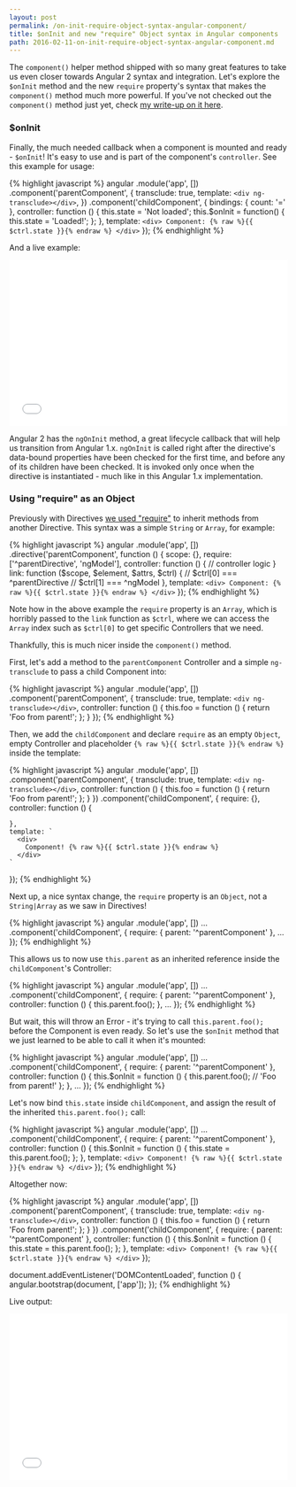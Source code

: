 ```yaml
---
layout: post
permalink: /on-init-require-object-syntax-angular-component/
title: $onInit and new "require" Object syntax in Angular components
path: 2016-02-11-on-init-require-object-syntax-angular-component.md
---
```


The `component()` helper method shipped with so many great features to take us even closer towards Angular 2 syntax and integration. Let's explore the `$onInit` method and the new `require` property's syntax that makes the `component()` method much more powerful. If you've not checked out the `component()` method just yet, check [my write-up on it here](/exploring-the-angular-1-5-component-method).

### $onInit

Finally, the much needed callback when a component is mounted and ready - `$onInit`! It's easy to use and is part of the component's `controller`. See this example for usage:

{% highlight javascript %}
angular
  .module('app', [])
  .component('parentComponent', {
    transclude: true,
    template: `
      <div ng-transclude></div>
    `,
  })
  .component('childComponent', {
    bindings: {
      count: '='
    },
    controller: function () {
      this.state = 'Not loaded';
      this.$onInit = function() {
        this.state = 'Loaded!';
      };
    },
    template: `
      <div>
        Component: {% raw %}{{ $ctrl.state }}{% endraw %}
      </div>
    `
  });
{% endhighlight %}

And a live example:

<iframe width="100%" height="300" src="//jsfiddle.net/toddmotto/f1y8u4yj/embedded/result,js,html" allowfullscreen="allowfullscreen" frameborder="0"></iframe>

Angular 2 has the `ngOnInit` method, a great lifecycle callback that will help us transition from Angular 1.x. `ngOnInit` is called right after the directive's data-bound properties have been checked for the first time, and before any of its children have been checked. It is invoked only once when the directive is instantiated - much like in this Angular 1.x implementation.

### Using "require" as an Object

Previously with Directives [we used "require"](/directive-to-directive-communication-with-require) to inherit methods from another Directive. This syntax was a simple `String` or `Array`, for example:

{% highlight javascript %}
angular
  .module('app', [])
  .directive('parentComponent', function () {
    scope: {},
    require: ['^parentDirective', 'ngModel'],
    controller: function () {
      // controller logic
    }
    link: function ($scope, $element, $attrs, $ctrl) {
      // $ctrl[0] === ^parentDirective
      // $ctrl[1] === ^ngModel
    },
    template: `
      <div>
        Component: {% raw %}{{ $ctrl.state }}{% endraw %}
      </div>
    `
  });
{% endhighlight %}

Note how in the above example the `require` property is an `Array`, which is horribly passed to the `link` function as `$ctrl`, where we can access the `Array` index such as `$ctrl[0]` to get specific Controllers that we need.

Thankfully, this is much nicer inside the `component()` method.

First, let's add a method to the `parentComponent` Controller and a simple `ng-transclude` to pass a child Component into:

{% highlight javascript %}
angular
  .module('app', [])
  .component('parentComponent', {
    transclude: true,
    template: `
      <div ng-transclude></div>
    `,
    controller: function () {
      this.foo = function () {
        return 'Foo from parent!';
      };
    }
  });
{% endhighlight %}

Then, we add the `childComponent` and declare `require` as an empty `Object`, empty Controller and placeholder `{% raw %}{{ $ctrl.state }}{% endraw %}` inside the template:

{% highlight javascript %}
angular
  .module('app', [])
  .component('parentComponent', {
    transclude: true,
    template: `
      <div ng-transclude></div>
    `,
    controller: function () {
      this.foo = function () {
        return 'Foo from parent!';
      };
    }
  })
  .component('childComponent', {
    require: {},
    controller: function () {
      
    },
    template: `
      <div>
        Component! {% raw %}{{ $ctrl.state }}{% endraw %}
      </div>
    `
  });
{% endhighlight %}

Next up, a nice syntax change, the `require` property is an `Object`, not a `String|Array` as we saw in Directives!

{% highlight javascript %}
angular
  .module('app', [])
  ...
  .component('childComponent', {
    require: {
      parent: '^parentComponent'
    },
    ...
  });
{% endhighlight %}

This allows us to now use `this.parent` as an inherited reference inside the `childComponent`'s Controller:

{% highlight javascript %}
angular
  .module('app', [])
  ...
  .component('childComponent', {
    require: {
      parent: '^parentComponent'
    },
    controller: function () {
      this.parent.foo();
    },
    ...
  });
{% endhighlight %}

But wait, this will throw an Error - it's trying to call `this.parent.foo();` before the Component is even ready. So let's use the `$onInit` method that we just learned to be able to call it when it's mounted:

{% highlight javascript %}
angular
  .module('app', [])
  ...
  .component('childComponent', {
    require: {
      parent: '^parentComponent'
    },
    controller: function () {
      this.$onInit = function () {
        this.parent.foo(); // 'Foo from parent!'
      };
    },
    ...
  });
{% endhighlight %}

Let's now bind `this.state` inside `childComponent`, and assign the result of the inherited `this.parent.foo();` call:

{% highlight javascript %}
angular
  .module('app', [])
  ...
  .component('childComponent', {
    require: {
      parent: '^parentComponent'
    },
    controller: function () {
      this.$onInit = function () {
        this.state = this.parent.foo();
      };
    },
    template: `
      <div>
        Component! {% raw %}{{ $ctrl.state }}{% endraw %}
      </div>
    `
  });
{% endhighlight %}

Altogether now:

{% highlight javascript %}
angular
  .module('app', [])
  .component('parentComponent', {
    transclude: true,
    template: `
      <div ng-transclude></div>
    `,
    controller: function () {
      this.foo = function () {
        return 'Foo from parent!';
      };
    }
  })
  .component('childComponent', {
    require: {
      parent: '^parentComponent'
    },
    controller: function () {
      this.$onInit = function () {
        this.state = this.parent.foo();
      };
    },
    template: `
      <div>
        Component! {% raw %}{{ $ctrl.state }}{% endraw %}
      </div>
    `
  });

document.addEventListener('DOMContentLoaded', function () {
  angular.bootstrap(document, ['app']);
});
{% endhighlight %}

Live output:

<iframe width="100%" height="300" src="//jsfiddle.net/toddmotto/zz21eh4k/embedded/result,js,html" allowfullscreen="allowfullscreen" frameborder="0"></iframe>
